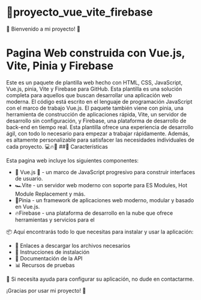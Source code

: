 # 📝proyecto_vue_vite_firebase
 
 🌟 Bienvenido a mi proyecto! 🌟 
# Pagina Web construida con Vue.js, Vite, Pinia y Firebase

Este es un paquete de plantilla web hecho con HTML, CSS, JavaScript, Vue.js, pinia, Vite y Firebase para GitHub. Esta plantilla es una solución completa para aquellos que buscan desarrollar una aplicación web moderna. El código está escrito en el lenguaje de programación JavaScript con el marco de trabajo Vue.js. El paquete también viene con pinia, una herramienta de construcción de aplicaciones rápida, Vite, un servidor de desarrollo sin configuración, y Firebase, una plataforma de desarrollo de back-end en tiempo real. Esta plantilla ofrece una experiencia de desarrollo ágil, con todo lo necesario para empezar a trabajar rápidamente. Además, es altamente personalizable para satisfacer las necesidades individuales de cada proyecto. 
💻🔥🚀
##📖 Características

Esta pagina web incluye los siguientes componentes:

- 🦊 Vue.js 🦊  - un marco de JavaScript progresivo para construir interfaces de usuario.
- 🏎Vite - un servidor web moderno con soporte para ES Modules, Hot Module Replacement y más.
- 🤖Pinia - un framework de aplicaciones web moderno, modular y basado en Vue.js.
- 🔥Firebase - una plataforma de desarrollo en la nube que ofrece herramientas y servicios para el


📦 Aquí encontrarás todo lo que necesitas para instalar y usar la aplicación: 

* 🔗 Enlaces a descargar los archivos necesarios 
* 📃 Instrucciones de instalación 
* 📜 Documentación de la API 
* 📊 Recursos de pruebas 

🤝 Si necesita ayuda para configurar su aplicación, no dude en contactarme.

¡Gracias por usar mi proyecto! 🙌
